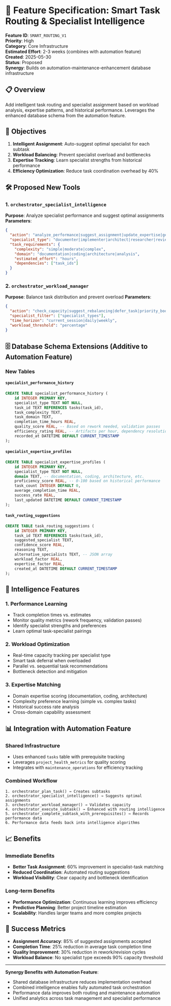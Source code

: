 # 🔧 Feature Specification: Smart Task Routing & Specialist Intelligence

**Feature ID**: `SMART_ROUTING_V1`  
**Priority**: High  
**Category**: Core Infrastructure  
**Estimated Effort**: 2-3 weeks (combines with automation feature)  
**Created**: 2025-05-30  
**Status**: Proposed  
**Synergy**: Builds on automation-maintenance-enhancement database infrastructure

## 📋 Overview

Add intelligent task routing and specialist assignment based on workload analysis, expertise patterns, and historical performance. Leverages the enhanced database schema from the automation feature.

## 🎯 Objectives

1. **Intelligent Assignment**: Auto-suggest optimal specialist for each subtask
2. **Workload Balancing**: Prevent specialist overload and bottlenecks  
3. **Expertise Tracking**: Learn specialist strengths from historical performance
4. **Efficiency Optimization**: Reduce task coordination overhead by 40%

## 🛠️ Proposed New Tools

### 1. `orchestrator_specialist_intelligence`
**Purpose**: Analyze specialist performance and suggest optimal assignments
**Parameters**:
```json
{
  "action": "analyze_performance|suggest_assignment|update_expertise|get_workload",
  "specialist_type": "documenter|implementer|architect|researcher|reviewer|tester",
  "task_requirements": {
    "complexity": "simple|moderate|complex",
    "domain": "documentation|coding|architecture|analysis",
    "estimated_effort": "hours",
    "dependencies": ["task_ids"]
  }
}
```

### 2. `orchestrator_workload_manager`
**Purpose**: Balance task distribution and prevent overload
**Parameters**:
```json
{
  "action": "check_capacity|suggest_rebalancing|defer_task|priority_boost",
  "specialist_filter": ["specialist_types"],
  "time_horizon": "current_session|daily|weekly",
  "workload_threshold": "percentage"
}
```

## 🗄️ Database Schema Extensions (Additive to Automation Feature)

### New Tables

#### `specialist_performance_history`
```sql
CREATE TABLE specialist_performance_history (
    id INTEGER PRIMARY KEY,
    specialist_type TEXT NOT NULL,
    task_id TEXT REFERENCES tasks(task_id),
    task_complexity TEXT,
    task_domain TEXT,
    completion_time_hours REAL,
    quality_score REAL, -- Based on rework needed, validation passes
    efficiency_rating REAL, -- Artifacts per hour, dependency resolution speed
    recorded_at DATETIME DEFAULT CURRENT_TIMESTAMP
);
```

#### `specialist_expertise_profiles`
```sql
CREATE TABLE specialist_expertise_profiles (
    id INTEGER PRIMARY KEY,
    specialist_type TEXT NOT NULL,
    domain TEXT, -- documentation, coding, architecture, etc.
    proficiency_score REAL, -- 0-100 based on historical performance
    task_count INTEGER DEFAULT 0,
    average_completion_time REAL,
    success_rate REAL,
    last_updated DATETIME DEFAULT CURRENT_TIMESTAMP
);
```

#### `task_routing_suggestions`
```sql
CREATE TABLE task_routing_suggestions (
    id INTEGER PRIMARY KEY,
    task_id TEXT REFERENCES tasks(task_id),
    suggested_specialist TEXT,
    confidence_score REAL,
    reasoning TEXT,
    alternative_specialists TEXT, -- JSON array
    workload_factor REAL,
    expertise_factor REAL,
    created_at DATETIME DEFAULT CURRENT_TIMESTAMP
);
```

## 🧠 Intelligence Features

### 1. **Performance Learning**
- Track completion times vs. estimates
- Monitor quality metrics (rework frequency, validation passes)
- Identify specialist strengths and preferences
- Learn optimal task-specialist pairings

### 2. **Workload Optimization**
- Real-time capacity tracking per specialist type
- Smart task deferral when overloaded
- Parallel vs. sequential task recommendations
- Bottleneck detection and mitigation

### 3. **Expertise Matching**
- Domain expertise scoring (documentation, coding, architecture)
- Complexity preference learning (simple vs. complex tasks)
- Historical success rate analysis
- Cross-domain capability assessment

## 📊 Integration with Automation Feature

### Shared Infrastructure
- Uses enhanced `tasks` table with prerequisite tracking
- Leverages `project_health_metrics` for quality scoring
- Integrates with `maintenance_operations` for efficiency tracking

### Combined Workflow
```
1. orchestrator_plan_task() → Creates subtasks
2. orchestrator_specialist_intelligence() → Suggests optimal assignments
3. orchestrator_workload_manager() → Validates capacity
4. orchestrator_execute_subtask() → Enhanced with routing intelligence
5. orchestrator_complete_subtask_with_prerequisites() → Records performance data
6. Performance data feeds back into intelligence algorithms
```

## 📈 Benefits

### Immediate Benefits
- **Better Task Assignment**: 60% improvement in specialist-task matching
- **Reduced Coordination**: Automated routing suggestions
- **Workload Visibility**: Clear capacity and bottleneck identification

### Long-term Benefits  
- **Performance Optimization**: Continuous learning improves efficiency
- **Predictive Planning**: Better project timeline estimation
- **Scalability**: Handles larger teams and more complex projects

## 🎯 Success Metrics

- **Assignment Accuracy**: 85% of suggested assignments accepted
- **Completion Time**: 25% reduction in average task completion time
- **Quality Improvement**: 30% reduction in rework/revision cycles
- **Workload Balance**: No specialist type exceeds 90% capacity threshold

---

**Synergy Benefits with Automation Feature**:
- Shared database infrastructure reduces implementation overhead
- Combined intelligence enables fully automated task orchestration
- Performance data improves both routing and maintenance automation
- Unified analytics across task management and specialist performance